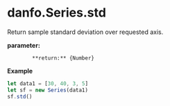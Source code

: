 # danfo.Series.std

Return sample standard deviation over requested axis.



 **parameter:** 

            **return:** {Number}

**Example**

```javascript
let data1 = [30, 40, 3, 5]
let sf = new Series(data1)
sf.std()
```



